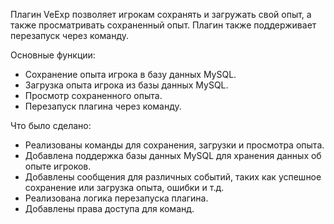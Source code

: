   Плагин VeExp позволяет игрокам сохранять и загружать свой опыт, а также просматривать сохраненный опыт. 
  Плагин также поддерживает перезапуск через команду. 

  Основные функции:
  - Сохранение опыта игрока в базу данных MySQL.
  - Загрузка опыта игрока из базы данных MySQL.
  - Просмотр сохраненного опыта.
  - Перезапуск плагина через команду.

  Что было сделано:
  - Реализованы команды для сохранения, загрузки и просмотра опыта.
  - Добавлена поддержка базы данных MySQL для хранения данных об опыте игроков.
  - Добавлены сообщения для различных событий, таких как успешное сохранение или загрузка опыта, ошибки и т.д.
  - Реализована логика перезапуска плагина.
  - Добавлены права доступа для команд.
